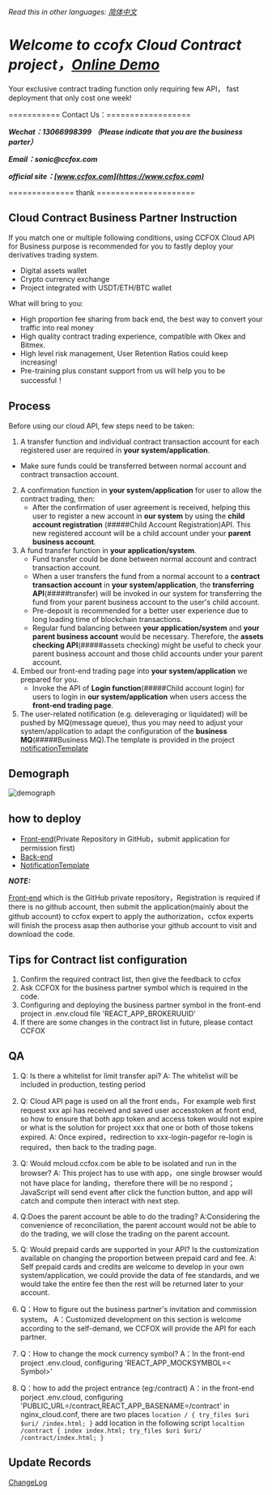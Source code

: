 *Read this in other languages: [简体中文](README.md)*

# **_Welcome to ccofx Cloud Contract project，[Online Demo](https://mcloud.ccfox.com)_**

Your exclusive contract trading function only requiring few API，
fast deployment that only cost one week!

=========== Contact Us：==================

**_Wechat：13066998399 （Please indicate that you are the business parter）_**

**_Email：sonic@ccfox.com_**

**_official site：[www.ccfox.com](https://www.ccfox.com)_**

============== thank =====================

## Cloud Contract Business Partner Instruction

If you match one or multiple following conditions, using CCFOX Cloud API for Business purpose is recommended for you to fastly deploy your derivatives trading system.

- Digital assets wallet
- Crypto currency exchange
- Project integrated with USDT/ETH/BTC wallet

What will bring to you:

- High proportion fee sharing from back end, the best way to convert your traffic into real money
- High quality contract trading experience, compatible with Okex and Bitmex.
- High level risk management, User Retention Ratios could keep increasing!
- Pre-training plus constant support from us will help you to be successful！


## Process

Before using our cloud API, few steps need to be taken:

1. A transfer function and individual contract transaction account for each registered user are required in **your system/application**.
- Make sure funds could be transferred between normal account and contract transaction account.
2. A confirmation function in **your system/application** for user to allow the contract trading, then:
   - After the confirmation of user agreement is received, helping this user to register a new account in **our system** by using the **child account registration**  (#####Child Account Registration)API. This new registered account will be a child account under your **parent business account**.
3. A fund transfer function in **your application/system**.
   - Fund transfer could be done between normal account and contract transaction account.
   - When a user transfers the fund from a normal account to a **contract transaction account** in **your system/application**, the **transferring API**(#####transfer) will be invoked in our system for transferring the fund from your parent business account to the user's child account.
   - Pre-deposit is recommended for a better user experience due to long loading time of blockchain transactions.
   - Regular fund balancing between **your application/system** and **your parent business account** would be necessary. Therefore, the **assets checking API**(#####assets checking)  might be useful to check your parent business account and those child accounts under your parent account.
4. Embed our front-end trading page into **your system/application** we prepared for you.
   - Invoke the API of **Login function**(#####Child account login) for users to login in **our system/application** when users access the **front-end trading page**.
5. The user-related notification (e.g. deleveraging or liquidated) will be pushed by MQ(message queue), thus you may need to adjust your system/application to adapt the configuration of the **business MQ**(#####Business MQ).The template is provided in the project [notificationTemplate](通知模板.csv)

## Demograph

![demograph](https://assets.processon.com/chart_image/5c1c5704e4b0b71ee503e019.png)

## how to deploy

- [Front-end](https://github.com/ccfox-com/cloud/blob/master/README.en.md)(Private Repository in GitHub，submit application for permission first)
- [Back-end](./doc/api.en.md)
- [NotificationTemplate](通知模板.csv)

**_NOTE:_**

[Front-end](https://github.com/ccfox-com/cloud) which is the GitHub private repository，Registration is required if there is no github account, then submit the application(mainly about the github account) to ccfox expert to apply the authorization，ccfox experts will finish the process asap then authorise your github account to visit and download the code.

## Tips for Contract list configuration

1. Confirm the required contract list, then give the feedback to ccfox
2. Ask CCFOX for the business partner symbol which is required in the code.
3. Configuring and deploying the business partner symbol in the front-end project in .env.cloud file 'REACT_APP_BROKERUUID'
4. If there are some changes in the contract list in future, please contact CCFOX

## QA

1.  Q: Is there a whitelist for limit transfer api?
    A: The whitelist will be included in production, testing period 

2.  Q: Cloud API page is used on all the front ends，For example web first request  xxx api has received and saved user accesstoken at front end, so how to ensure that both app token and access token would not expire or what is the solution for project xxx that one or both of those tokens expired.
    A: Once expired，redirection to xxx-login-pagefor re-login is required，then back to the trading page.


3.  Q: Would mcloud.ccfox.com be able to be isolated and run in the browser?
    A: This project has to use with app，one single browser would not have place for landing，therefore there will be no respond；JavaScript will send event after click the function button, and app will catch and compute then interact with next step.


4.  Q:Does the parent account be able to do the trading?
    A:Considering the convenience of reconciliation, the parent account would not be able to do the trading, we will close the trading on the parent account.

5.  Q: Would prepaid cards are supported in your API? Is the customization available on changing the proportion between prepaid card and fee.
    A: Self prepaid cards and credits are welcome to develop in your own system/application, we could provide the data of fee standards, and we would take the entire fee then the rest will be returned later to your account.  


6.  Q：How to figure out the business partner's invitation and commission system。
    A：Customized development on this section is welcome according to the self-demand, we CCFOX will provide the API for each partner.


7.  Q：How to change the mock currency symbol?
    A：In the front-end project .env.cloud, configuring 'REACT_APP_MOCKSYMBOL=< Symbol>'

8.  Q：how to add the project entrance (eg:/contract)
    A：in the front-end porject .env.cloud, configuring 'PUBLIC_URL=/contract,REACT_APP_BASENAME=/contract'
       in nginx_cloud.conf, there are two places
       `location / {
            try_files $uri $uri/ /index.html;
       }`
       add location in the following script
       `localtion /contract {
           index index.html;
           try_files $uri $uri/ /contract/index.html;
        }`
   

## Update Records
[ChangeLog](changeRecords.en.md)
